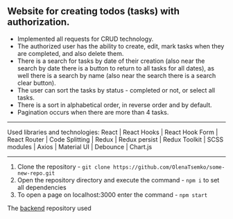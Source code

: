 ## Website for creating todos (tasks) with authorization.

* Implemented all requests for CRUD technology. 
* The authorized user has the ability to create, edit, mark tasks when they are completed, and also delete them. 
* There is a search for tasks by date of their creation (also near the search by date there is a button to return to all tasks for all dates), as well
there is a search by name (also near the search there is a search clear button).
* The user can sort the tasks by status - completed or not, or select all tasks.
* There is a sort in alphabetical order, in reverse order and by default.
* Pagination occurs when there are more than 4 tasks.

---

Used libraries and technologies: React | React Hooks | React Hook Form | React
Router | Code Splitting | Redux | Redux persist | Redux Toolkit | SCSS modules |
Axios | Material UI | Debounce | Chart.js

---
1. Clone the repository - `git clone https://github.com/OlenaTsemko/some-new-repo.git`
2. Open the repository directory and execute the command - `npm i` to set all dependencies
3. To open a page on localhost:3000 enter the command - `npm start`

The [backend](https://github.com/OlenaTsemko/todo-rest-api) repository used 
